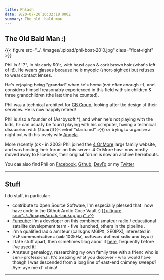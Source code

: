 ```yaml
---
title: Phlash
date: 2020-07-20T16:32:18.000Z
summary: The old, bald man..
---
```

The Old Bald Man :)
-------------------

{{< figure src="../../images/upload/phil-boat-2010.jpg" class="float-right" >}}

Phil is 5' 7", in his early 50's, with hazel eyes & dark brown hair
(what's left of it!). He wears glasses because he is myopic
(short-sighted) but refuses to wear contact lenses.

He's enjoying being "grandad" when he's home (not often enough :-),
and considers himself reasonably experienced in this field with six
children & three grandchildren (the last time he counted).

Phil was a technical architect for [GB Group](http://www.gbgplc.com),
looking after the design of their services. He is now happily retired!

Phil is also a founder of (Ashbysoft *), and when he's not playing
with the kids, he can usually be found playing with his computer, having
a technical discussion with [Stuart]({{< relref "slash.md" >}}) or trying to
organise a night out with his lovely wife [Angela](#).

More recently (ok - in 2003) Phil joined the
[4 Or More](https://www.4ormore.co.uk) large family website, and was
hosting their forum on this server. 4 Or More have now mostly moved
away to Facebook, their original forum is now an archive hereabouts.

You can also find Phil on
[Facebook](https://www.facebook.com/phil.ashby.77),
[Github](https://github.com/phlash),
[DevTo](https://dev.to/phlash909) or my
[Twitter](https://twitter.com/Phlash909)

<div class="float-clear"/>

------------------------------------------------------------------------

Stuff
-----

I do stuff, in particular:

-   contribute to Open Source Software, I'm especially pleased that I now
    have code in the Github Arctic Code Vault :)
    [{{< figure src="../../images/arctic-backup.png" >}}](https://github.com/phlash)
-   [Funcube](https://funcube.org.uk): I'm a developer on this combined
    amateur radio / educational satellite development team - five launched,
    others in the pipeline..
-   I'm a qualified radio amateur (callsigns M6IPX, 2E0IPX), interested
    in VLF communications (sub 100kHz), software defined radio and toys
    :)
-   I take stuff apart, then sometimes blog about it [here](/posts/),
    frequently before I've used it!
-   Amateur genealogy, researching my own family tree with a friend who
    is semi-professional. It's amazing what you discover - who would
    have though I was descended from a long line of east-end chimney
    sweeps? Aye- aye me ol' china!

------------------------------------------------------------------------
